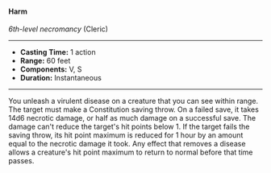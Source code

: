 #### Harm
*6th-level necromancy* (Cleric)
___
- **Casting Time:** 1 action
- **Range:** 60 feet
- **Components:** V, S
- **Duration:** Instantaneous
---
You unleash a virulent disease on a creature that you can see within range. The target must make a Constitution saving throw. On a failed save, it takes 14d6 necrotic damage, or half as much damage on a successful save. The damage can't reduce the target's hit points below 1. If the target fails the saving throw, its hit point maximum is reduced for 1 hour by an amount equal to the necrotic damage it took. Any effect that removes a disease allows a creature's hit point maximum to return to normal before that time passes.